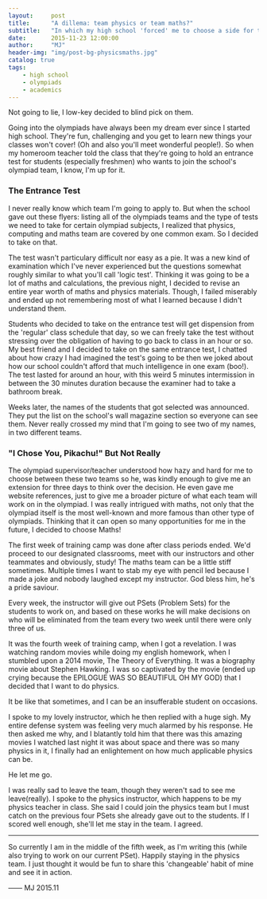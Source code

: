 ```yaml
---
layout:     post
title:      "A dillema: team physics or team maths?"
subtitle:   "In which my high school 'forced' me to choose a side for the olympiads"
date:       2015-11-23 12:00:00
author:     "MJ"
header-img: "img/post-bg-physicsmaths.jpg"
catalog: true
tags:
    - high school
    - olympiads
    - academics
---
```

Not going to lie, I low-key decided to blind pick on them.

Going into the olympiads have always been my dream ever since I started high school. They're fun, challenging and you get to learn new things your classes won't cover! (Oh and also you'll meet wonderful people!). So when my homeroom teacher told the class that they're going to hold an entrance test for students (especially freshmen) who wants to join the school's olympiad team, I know, I'm up for it. 

### The Entrance Test
I never really know which team I'm going to apply to. But when the school gave out these flyers: listing all of the olympiads teams and the type of tests we need to take for certain olympiad subjects, I realized that physics, computing and maths team are covered by one common exam. So I decided to take on that. 

The test wasn't particulary difficult nor easy as a pie. It was a new kind of examination which I've never experienced but the questions somewhat roughly similar to what you'll call 'logic test'. Thinking it was going to be a lot of maths and calculations, the previous night, I decided to revise an entire year worth of maths and physics materials. Though, I failed miserably and ended up not remembering most of what I learned because I didn't understand them.

Students who decided to take on the entrance test will get dispension from the 'regular' class schedule that day, so we can freely take the test without stressing over the obligation of having to go back to class in an hour or so. My best friend and I decided to take on the same entrance test, I chatted about how crazy I had imagined the test's going to be then we joked about how our school couldn't afford that much intelligence in one exam (boo!). The test lasted for around an hour, with this weird 5 minutes intermission in between the 30 minutes duration because the examiner had to take a bathroom break. 

Weeks later, the names of the students that got selected was announced. They put the list on the school's wall magazine section so everyone can see them. Never really crossed my mind that I'm going to see two of my names, in two different teams. 

### "I Chose You, Pikachu!" But Not Really
The olympiad supervisor/teacher understood how hazy and hard for me to choose between these two teams so he, was kindly enough to give me an extension for three days to think over the decision. He even gave me website references, just to give me a broader picture of what each team will work on in the olympiad. I was really intrigued with maths, not only that the olympiad itself is the most well-known and more famous than other type of olympiads. Thinking that it can open so many opportunities for me in the future, I decided to choose Maths!

The first week of training camp was done after class periods ended. We'd proceed to our designated classrooms, meet with our instructors and other teammates and obviously, study! The maths team can be a little stiff sometimes. Multiple times I want to stab my eye with pencil led because I made a joke and nobody laughed except my instructor. God bless him, he's a pride saviour.

Every week, the instructor will give out PSets (Problem Sets) for the students to work on, and based on these works he will make decisions on who will be eliminated from the team every two week until there were only three of us. 

It was the fourth week of training camp, when I got a revelation. I was watching random movies while doing my english homework, when I stumbled upon a 2014 movie, The Theory of Everything. It was a biography movie about Stephen Hawking. I was so captivated by the movie (ended up crying because the EPILOGUE WAS SO BEAUTIFUL OH MY GOD) that I decided that I want to do physics.

It be like that sometimes, and I can be an insufferable student on occasions.

I spoke to my lovely instructor, which he then replied with a huge sigh. My entire defense system was feeling very much alarmed by his response. He then asked me why, and I blatantly told him that there was this amazing movies I watched last night it was about space and there was so many physics in it, I finally had an enlightement on how much applicable physics can be. 

He let me go.

I was really sad to leave the team, though they weren't sad to see me leave(really). I spoke to the physics instructor, which happens to be my physics teacher in class. She said I could join the physics team but I must catch on the previous four PSets she already gave out to the students. If I scored well enough, she'll let me stay in the team. I agreed.

---

So currently I am in the middle of the fifth week, as I'm writing this (while also trying to work on our current PSet). Happily staying in the physics team. I just thought it would be fun to share this 'changeable' habit of mine and see it in action.

—— MJ 2015.11